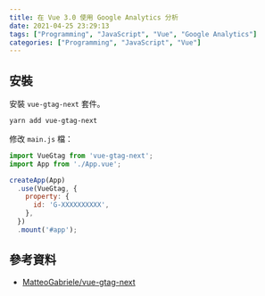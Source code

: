 ```yaml
---
title: 在 Vue 3.0 使用 Google Analytics 分析
date: 2021-04-25 23:29:13
tags: ["Programming", "JavaScript", "Vue", "Google Analytics"]
categories: ["Programming", "JavaScript", "Vue"]
---
```


## 安裝

安裝 `vue-gtag-next` 套件。

```bash
yarn add vue-gtag-next
```

修改 `main.js` 檔：

```js
import VueGtag from 'vue-gtag-next';
import App from './App.vue';

createApp(App)
  .use(VueGtag, {
    property: {
      id: 'G-XXXXXXXXXX',
    },
  })
  .mount('#app');
```

## 參考資料

- [MatteoGabriele/vue-gtag-next](https://github.com/MatteoGabriele/vue-gtag-next)
